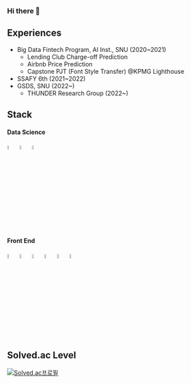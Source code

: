 ### Hi there 👋

## Experiences
- Big Data Fintech Program, AI Inst., SNU (2020~2021)
  - Lending Club Charge-off Prediction
  - Airbnb Price Prediction
  - Capstone PJT (Font Style Transfer) @KPMG Lighthouse
- SSAFY 6th (2021~2022)
- GSDS, SNU (2022~)
  - THUNDER Research Group (2022~)

## Stack
#### Data Science
<a href="https://www.python.org/"><img src="https://img.shields.io/badge/python-4584b6?style=for-the-badge&logo=python&logoColor=white" height="5%"></a> <a href="https://www.tensorflow.org/?hl=ko"><img src="https://img.shields.io/badge/tensorflow-ff6f00?style=for-the-badge&logo=tensorflow&logoColor=white" height="5%"></a> <a href="https://keras.io/"><img src="https://img.shields.io/badge/keras-d00000?style=for-the-badge&logo=keras&logoColor=white" height="5%"></a>
<!-- <img src="https://img.shields.io/badge/pytorch-ee4c2c?style=for-the-badge&logo=pytorch&logoColor=white" height="5%">  -->
#### Front End
<img src="https://img.shields.io/badge/html-E34F26?style=for-the-badge&logo=html5&logoColor=white" height="5%"> <img src="https://img.shields.io/badge/css-1572B6?style=for-the-badge&logo=css3&logoColor=white" height="5%"> <img src="https://img.shields.io/badge/javascript-FFFF00?style=for-the-badge&logo=javascript&logoColor=black" height="5%"> <img src="https://img.shields.io/badge/bootstrap-7952B3?style=for-the-badge&logo=bootstrap&logoColor=white" height="5%"> <img src="https://img.shields.io/badge/react-00d8ff?style=for-the-badge&logo=react&logoColor=white" height="5%"> <img src="https://img.shields.io/badge/react_redux-764abc?style=for-the-badge&logo=redux&logoColor=white" height="5%"> 

## Solved.ac Level
[![Solved.ac프로필](http://mazassumnida.wtf/api/generate_badge?boj=pairy624)](https://solved.ac/pairy624)
